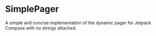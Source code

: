 # SimplePager
A simple and concise implementation of the dynamic pager for Jetpack Compose with no strings attached.
